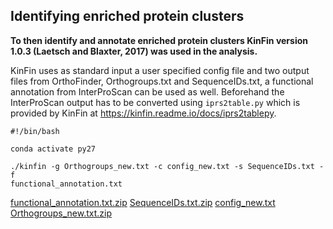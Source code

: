 ## Identifying enriched protein clusters
__To then identify and annotate enriched protein clusters KinFin version 1.0.3 (Laetsch and Blaxter, 2017) was used in the analysis.__

KinFin uses as standard input a user specified config file and two output files from OrthoFinder, Orthogroups.txt and SequenceIDs.txt, a functional annotation from InterProScan can be used as well.
Beforehand the InterProScan output has to be converted using `iprs2table.py` which is provided by KinFin at https://kinfin.readme.io/docs/iprs2tablepy.
```
#!/bin/bash

conda activate py27

./kinfin -g Orthogroups_new.txt -c config_new.txt -s SequenceIDs.txt -f 
functional_annotation.txt
```


[functional_annotation.txt.zip](https://github.com/fabib1209/bachelors_thesis_scripts/files/9387097/functional_annotation.txt.zip)
[SequenceIDs.txt.zip](https://github.com/fabib1209/bachelors_thesis_scripts/files/9387102/SequenceIDs.txt.zip)
[config_new.txt](https://github.com/fabib1209/bachelors_thesis_scripts/files/9387093/config_new.txt)
[Orthogroups_new.txt.zip](https://github.com/fabib1209/bachelors_thesis_scripts/files/9387103/Orthogroups_new.txt.zip)



